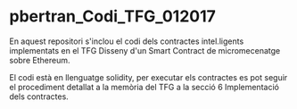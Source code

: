 # pbertran_Codi_TFG_012017
En aquest repositori s'inclou el codi dels contractes intel.ligents implementats en el TFG Disseny d'un Smart Contract de micromecenatge sobre Ethereum.

El codi està en llenguatge solidity,  per executar els contractes es pot seguir el procediment detallat a la memòria del TFG a la secció 6 Implementació dels contractes.
